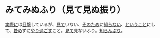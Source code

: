 # みてみぬふり（見て見ぬ振り）
  
[実際に](https://www.weblio.jp/content/%E5%AE%9F%E9%9A%9B%E3%81%AB "実際にの意味")は[目撃](https://www.weblio.jp/content/%E7%9B%AE%E6%92%83 "目撃の意味")しているが、[見て](https://www.weblio.jp/content/%E8%A6%8B%E3%81%A6 "見ての意味")いない、[そのため](https://www.weblio.jp/content/%E3%81%9D%E3%81%AE%E3%81%9F%E3%82%81 "そのための意味")に[知らない](https://www.weblio.jp/content/%E7%9F%A5%E3%82%89%E3%81%AA%E3%81%84 "知らないの意味")、[ということ](https://www.weblio.jp/content/%E3%81%A8%E3%81%84%E3%81%86%E3%81%93%E3%81%A8 "ということの意味")にして、[咎め](https://www.weblio.jp/content/%E5%92%8E%E3%82%81 "咎めの意味")ずに[やり過ごす](https://www.weblio.jp/content/%E3%82%84%E3%82%8A%E9%81%8E%E3%81%94%E3%81%99 "やり過ごすの意味")こと。[見て](https://www.weblio.jp/content/%E8%A6%8B%E3%81%A6 "見ての意味")見ないふり。[知らんぷり](https://www.weblio.jp/content/%E7%9F%A5%E3%82%89%E3%82%93%E3%81%B7%E3%82%8A "知らんぷりの意味")。